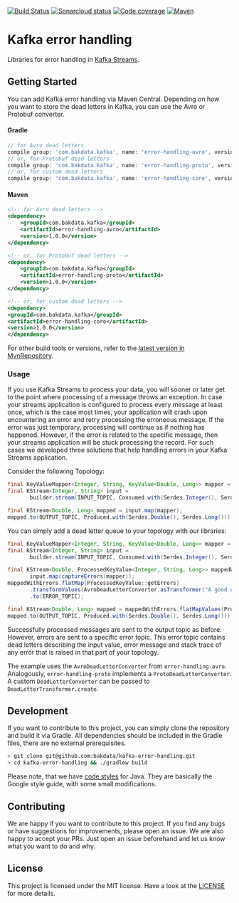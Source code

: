[![Build Status](https://dev.azure.com/bakdata/public/_apis/build/status/bakdata.kafka-error-handling?branchName=master)](https://dev.azure.com/bakdata/public/_build/latest?definitionId=23&branchName=master)
[![Sonarcloud status](https://sonarcloud.io/api/project_badges/measure?project=com.bakdata.kafka%3Aerror-handling&metric=alert_status)](https://sonarcloud.io/dashboard?id=com.bakdata.kafka%3Aerror-handling)
[![Code coverage](https://sonarcloud.io/api/project_badges/measure?project=com.bakdata.kafka%3Aerror-handling&metric=coverage)](https://sonarcloud.io/dashboard?id=com.bakdata.kafka%3Aerror-handling)
[![Maven](https://img.shields.io/maven-central/v/com.bakdata.kafka/error-handling.svg)](https://search.maven.org/search?q=g:com.bakdata.kafka%20AND%20a:error-handling&core=gav)

# Kafka error handling
Libraries for error handling in [Kafka Streams](https://kafka.apache.org/documentation/streams/).

## Getting Started

You can add Kafka error handling via Maven Central.
Depending on how you want to store the dead letters in Kafka, you can use the Avro or Protobuf converter. 

#### Gradle
```gradle
// for Avro dead letters
compile group: 'com.bakdata.kafka', name: 'error-handling-avro', version: '1.0.0'
// or, for Protobuf dead letters
compile group: 'com.bakdata.kafka', name: 'error-handling-proto', version: '1.0.0'
// or, for custom dead letters
compile group: 'com.bakdata.kafka', name: 'error-handling-core', version: '1.0.0'
```

#### Maven
```xml
<!-- for Avro dead letters -->
<dependency>
    <groupId>com.bakdata.kafka</groupId>
    <artifactId>error-handling-avro</artifactId>
    <version>1.0.0</version>
</dependency>

<!-- or, for Protobuf dead letters -->
<dependency>
    <groupId>com.bakdata.kafka</groupId>
    <artifactId>error-handling-proto</artifactId>
    <version>1.0.0</version>
</dependency>

<!-- or, for custom dead letters -->
<dependency>
<groupId>com.bakdata.kafka</groupId>
<artifactId>error-handling-core</artifactId>
<version>1.0.0</version>
</dependency>
```

For other build tools or versions, refer to the [latest version in MvnRepository](https://mvnrepository.com/artifact/com.bakdata.kafka/error-handling/latest).

### Usage

If you use Kafka Streams to process your data, you will sooner or later get to the point where processing of a message throws an exception.
In case your streams application is configured to process every message at least once, which is the case most times,
your application will crash upon encountering an error and retry processing the erroneous message.
If the error was just temporary, processing will continue as if nothing has happened.
However, if the error is related to the specific message, then your streams application will be stuck processing the record.
For such cases we developed three solutions that help handling errors in your Kafka Streams application.

Consider the following Topology:

```java
final KeyValueMapper<Integer, String, KeyValue<Double, Long>> mapper = …
final KStream<Integer, String> input =
       builder.stream(INPUT_TOPIC, Consumed.with(Serdes.Integer(), Serdes.String()));

final KStream<Double, Long> mapped = input.map(mapper);
mapped.to(OUTPUT_TOPIC, Produced.with(Serdes.Double(), Serdes.Long()));
```

You can simply add a dead letter queue to your topology with our libraries:

```java
final KeyValueMapper<Integer, String, KeyValue<Double, Long>> mapper = …
final KStream<Integer, String> input =
       builder.stream(INPUT_TOPIC, Consumed.with(Serdes.Integer(), Serdes.String()));

final KStream<Double, ProcessedKeyValue<Integer, String, Long>> mappedWithErrors =
       input.map(captureErrors(mapper));
mappedWithErrors.flatMap(ProcessedKeyValue::getErrors)
       .transformValues(AvroDeadLetterConverter.asTransformer("A good description where the pipeline broke"))
       .to(ERROR_TOPIC);

final KStream<Double, Long> mapped = mappedWithErrors.flatMapValues(ProcessedKeyValue::getValues);
mapped.to(OUTPUT_TOPIC, Produced.with(Serdes.Double(), Serdes.Long()));
```

Successfully processed messages are sent to the output topic as before.
However, errors are sent to a specific error topic.
This error topic contains dead letters describing the input value, error message and stack trace of any error that is raised in that part of your topology.

The example uses the `AvroDeadLetterConverter` from `error-handling-avro`.
Analogously, `error-handling-proto` implements a `ProtoDeadLetterConverter`.
A custom `DeadLetterConverter` can be passed to `DeadLetterTransformer.create`.

## Development

If you want to contribute to this project, you can simply clone the repository and build it via Gradle.
All dependencies should be included in the Gradle files, there are no external prerequisites.

```bash
> git clone git@github.com:bakdata/kafka-error-handling.git
> cd kafka-error-handling && ./gradlew build
```

Please note, that we have [code styles](https://github.com/bakdata/bakdata-code-styles) for Java.
They are basically the Google style guide, with some small modifications.

## Contributing

We are happy if you want to contribute to this project.
If you find any bugs or have suggestions for improvements, please open an issue.
We are also happy to accept your PRs.
Just open an issue beforehand and let us know what you want to do and why.

## License
This project is licensed under the MIT license.
Have a look at the [LICENSE](https://github.com/bakdata/kafka-error-handling/blob/master/LICENSE) for more details.
